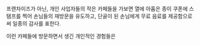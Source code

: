 프랜차이즈가 아닌, 개인 사업자들의 작은 카페들을 가보면 열에 아홉은 종이 쿠폰에 스탬프를 찍어 손님들의 재방문을 유도하고, 단골이 된 손님에게 무료 음료를 제공함으로써 일종의 감사를 표한다.

이런 카페들에 방문하면서 생긴 개인적인 경험들은 


<!--stackedit_data:
eyJoaXN0b3J5IjpbLTE2MjM2NDc2MDRdfQ==
-->
